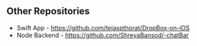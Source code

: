 ## Other Repositories

* Swift App - https://github.com/tejaspthorat/DropBox-on-iOS
* Node Backend - https://github.com/ShreyaBansod/-chatBar
